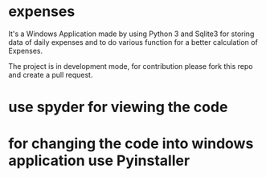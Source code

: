 # expenses
It's a Windows Application made by using Python 3 and Sqlite3 for 
storing data of daily expenses and to do various function 
for a better calculation of Expenses.

The project is in development mode, for contribution please fork this repo and create a pull request.

# use spyder for viewing the code
# for changing the code into windows application use Pyinstaller

